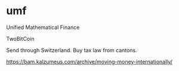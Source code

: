 # umf
Unified Mathematical Finance

TwoBitCoin

Send through Switzerland. Buy tax law from cantons.

https://bam.kalzumeus.com/archive/moving-money-internationally/
